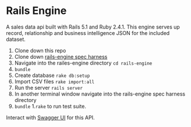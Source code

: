 # Rails Engine

A sales data api built with Rails 5.1 and Ruby 2.4.1. This engine serves up record, relationship and business intelligence JSON for the included dataset.

1. Clone down this repo
2. Clone down [rails-engine spec harness](https://github.com/turingschool/rales_engine_spec_harness)
3. Navigate into the railes-engine directory ```cd rails-engine```
4. ```bundle```
5. Create database ```rake db:setup```
6. Import CSV files ```rake import:all```
7. Run the server ```rails server```
8. In another terminal window navigate into the rails-engine spec harness directory
9. ```bundle``` 
1.```rake``` to run test suite.

Interact with [Swagger UI](https://sales-engine-api.herokuapp.com/apidocs/index.html) for this API.
